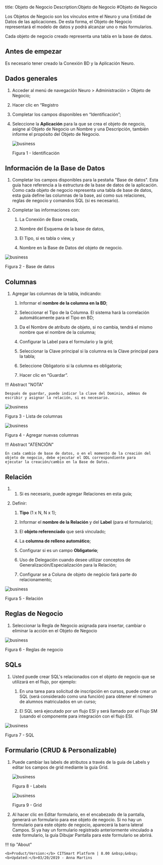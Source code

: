 title: Objeto de Negocio
Description:Objeto de Negocio
#Objeto de Negocio


Los Objetos de Negocio son los vínculos entre el Neuro y una Entidad de Datos de
las aplicaciones. De esta forma, el Objeto de Negocio representará el modelo de
datos y podrá alcanzar uno o más formularios.

Cada objeto de negocio creado representa una tabla en la base de datos.


Antes de empezar
----------------

Es necesario tener creado la Conexión BD y la Aplicación Neuro.

## Dados generales

1.  Acceder al menú de navegación Neuro > Administración > Objeto de Negocio;

2.  Hacer clic en “Registro

3.  Completar los campos disponibles en “Identificación”;

4.  Seleccione la **Aplicación** para la que se crea el objeto de negocio, asigne al Objeto de Negocio un Nombre y una Descripción, también informe el propósito del Objeto de Negocio.
    
    ![business](images/neuro-9.jpg)

    Figura 1 - Identificación

## Información de la Base de Datos

1.  Completar los campos disponibles para la pestaña "Base de datos". Esta guía
    hace referencia a la estructura de la base de datos de la aplicación. Como
    cada objeto de negocio representa una tabla de base de datos, esta guía
    define las columnas de la base, así como sus relaciones, reglas de negocio y
    comandos SQL (si es necesario).


2.  Completar las informaciones con:

    1.  La Conexión de Base creada,

    2.  Nombre del Esquema de la base de datos,

    3.  El Tipo, si es tabla o view, y 

    4.  Nombre en la Base de Datos del objeto de negocio.
    

![business](images/neuro-10.jpg)

Figura 2 - Base de datos


## Columnas

1.  Agregar las columnas de la tabla, indicando:

    1.  Informar el **nombre de la columna en la BD**;

    2.  Seleccionar el Tipo de la Columna. El sistema hará la correlación automáticamente para el Tipo en BD;

    3.  Da el Nombre de atributo de objeto, si no cambia, tendrá el mismo nombre que el nombre de la columna;

    4.  Configurar la Label para el formulario y la grid;

    5.  Seleccionar la Clave principal si la columna es la Clave principal para la tabla;

    6.  Seleccione Obligatorio si la columna es obligatoria;

    7.  Hacer clic en “Guardar”.
    
!!! Abstract "NOTA"

    Después de guardar, puede indicar la clave del Dominio, adémas de escribir y asignar la relación, si es necesario.
    

![business](images/neuro-11.jpg)

Figura 3 - Lista de columnas

![business](images/neuro-12.jpg)

Figura 4 - Agregar nuevas columnas


!!! Abstract "ATENCIÓN"

    En cada cambio de base de datos, o en el momento de la creación del objeto de negocio, debe ejecutar el DDL correspondiente para         ejecutar la creación/cambio en la Base de Datos.
    
## Relación

1.  1)	Si es necesario, puede agregar Relaciones en esta guía;

2.  Definir:

    1.  **Tipo** (1 x N, N x 1);

    2.  Informar el **nombre de la Relación** y del **Label** (para el formulario);

    3.  El **objeto referenciado** que será vinculado;

    4.  La **columna de relleno automático**;

    5.  Configurar si es un campo **Obligatorio**;

    6.  Uso de Delegación cuando desee utilizar conceptos de Generalización/Especialización para la Relación;

    7.  Configurar se a Coluna de objeto de negócio fará parte do relacionamento;
    
    
![business](images/neuro-13.jpg)

Figura 5 - Relación 

## Reglas de Negocio

1.	Seleccionar la Regla de Negocio asignada para insertar, cambiar o eliminar la acción en el Objeto de Negocio  


![business](images/neuro-14.jpg)

Figura 6 - Reglas de negocio
    
## SQLs 

1.  Usted puede crear SQL's relacionados con el objeto de negocio que se utilizará en el flujo, por ejemplo:

    1.  En una tarea para solicitud de inscripción en cursos, puede crear un SQL (será considerado como una función) para obtener el             número de alumnos matriculados en un curso;

    2.  El SQL será ejecutado por un flujo ESI y será llamado por el Flujo SM (usando el componente para integración con el flujo ESI.
  
    
![business](images/neuro-15.jpg)

Figura 7 - SQL

## Formulario (CRUD & Personalizable)

1.	Puede cambiar las labels de atributos a través de la guía de Labels y editar los campos de grid mediante la guía Grid.

    ![business](images/neuro-16.jpg)

    Figura 8 - Labels


    ![business](images/neuro-17.jpg)

    Figura 9 - Grid

2.	Al hacer clic en Editar formulario, en el encabezado de la pantalla, generará un formulario para ese objeto de negocio. Si no hay un formulario para este objeto de negocio, aparecerá la barra lateral Campos. Si ya hay un formulario registrado anteriormente vinculado a este formulario, la guía Dibujar Pantalla para este formulario se abrirá.


!!! tip "About"

    <b>Product/Version:</b> CITSmart Platform | 8.00 &nbsp;&nbsp;
    <b>Updated:</b>03/20/2019 - Anna Martins  

